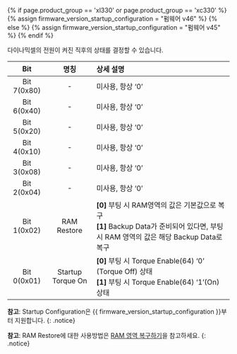 {% if page.product_group == 'xl330' or page.product_group == 'xc330' %}
{% assign firmware_version_startup_configuration = "펌웨어 v46" %}
{% else %}
{% assign firmware_version_startup_configuration = "펌웨어 v45" %}
{% endif %}

다이나믹셀의 전원이 켜진 직후의 상태를 결정할 수 있습니다.  

|     Bit     |       명칭        | 상세 설명                                                                                                                                 |
|:-----------:|:-----------------:|:------------------------------------------------------------------------------------------------------------------------------------------|
| Bit 7(0x80) |         -         | 미사용, 항상 ‘0’                                                                                                                          |
| Bit 6(0x40) |         -         | 미사용, 항상 ‘0’                                                                                                                          |
| Bit 5(0x20) |         -         | 미사용, 항상 ‘0’                                                                                                                          |
| Bit 4(0x10) |         -         | 미사용, 항상 ‘0’                                                                                                                          |
| Bit 3(0x08) |         -         | 미사용, 항상 ‘0’                                                                                                                          |
| Bit 2(0x04) |         -         | 미사용, 항상 ‘0’                                                                                                                          |
| Bit 1(0x02) |    RAM Restore    | **[0]** 부팅 시 RAM영역의 값은 기본값으로 복구 <br>**[1]** Backup Data가 준비되어 있다면, 부팅 시 RAM 영역의 값은 해당 Backup Data로 복구 |
| Bit 0(0x01) | Startup Torque On | **[0]** 부팅 시 Torque Enable(64) ‘0’ (Torque Off) 상태 <br>**[1]** 부팅 시 Torque Enable(64) ‘1’(On) 상태                                |

**참고**: Startup Configuration은 {{ firmware_version_startup_configuration }}부터 지원합니다. 
{: .notice}

**참고**: RAM Restore에 대한 사용방법은 [RAM 영역 복구하기](/docs/kr/software/dynamixel/dynamixel_wizard2/#ram-영역-복구하기)을 참고하세요.
{: .notice}
